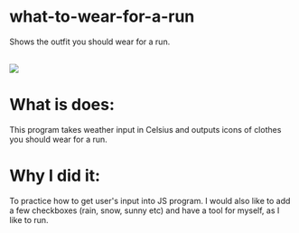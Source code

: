 # what-to-wear-for-a-run
Shows the outfit you should wear for a run.

<br>
<img src="https://media.giphy.com/media/3ov9jLRtLwncqA1cys/source.gif" />


# What is does:  
This program takes weather input in Celsius and outputs icons of clothes you should wear for a run.



# Why I did it: 
To practice how to get user's input into JS program. I would also like to add a few checkboxes (rain, snow, sunny etc) and have a tool for myself, as I like to run.
